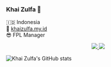 ### Khai Zulfa 🔵 


:indonesia: Indonesia
<br>
:link: <a href="https://khaizulfa.my.id">khaizulfa.my.id</a>
<br>
:sunglasses: FPL Manager

<p align="center">
  <a href="https://twitter.com/kaizuro_">
    <img src="https://img.shields.io/twitter/follow/kaizuro_?style=for-the-badge&label=%40kaizuro_&logo=twitter&logoColor=00AEFF&labelColor=black&color=7fff00">
  </a>
  <a href="mailto:khaizulfa18@gmail.com">
    <img src="https://img.shields.io/badge/khaizulfa18@gmail.com-0078D4?style=for-the-badge&logo=Microsoft-Outlook&logoColor=00AEFF&labelColor=black&color=black">
  </a>
</p>

![Khai Zulfa's GitHub stats](https://github-readme-stats.vercel.app/api?username=KhaiZulfa18&show_icons=true&theme=radical)
